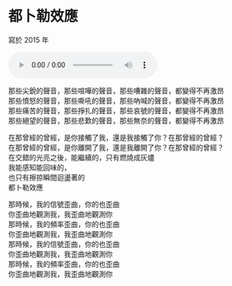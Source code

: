 # 都卜勒效應

寫於 2015 年

<audio src="doppler_effect.m4a" controls>
Your browser does not support the audio element.
</audio>


那些尖銳的聲音，那些喧嘩的聲音，那些嘈雜的聲音，都變得不再激昂<br>
那些憤怒的聲音，那些嘶吼的聲音，那些吶喊的聲音，都變得不再激昂<br>
那些痛苦的聲音，那些掙扎的聲音，那些哀號的聲音，都變得不再激昂<br>
那些絕望的聲音，那些悲歎的聲音，那些無奈的聲音，都變得不再激昂

在那曾經的曾經，是你接觸了我，還是我接觸了你？在那曾經的曾經？<br>
在那曾經的曾經，是你離開了我，還是我離開了你？在那曾經的曾經？<br>
在交錯的光亮之後，能繼續的，只有燃燒成灰燼<br>
我能感知能回味的，<br>
也只有擦掠瞬間迴盪著的<br>
都卜勒效應

那時候，我的信號歪曲，你的也歪曲<br>
你歪曲地觀測我，我歪曲地觀測你<br>
那時候，我的頻率歪曲，你的也歪曲<br>
你歪曲地觀測我，我歪曲地觀測你<br>
那時候，我的信號歪曲，你的也歪曲<br>
你歪曲地觀測我，我歪曲地觀測你<br>
那時候，我的頻率歪曲，你的也歪曲<br>
你歪曲地觀測我，我歪曲地觀測你
